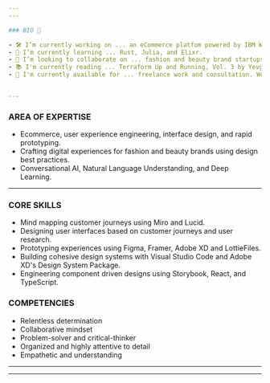 ```yaml
---
---

### BIO 👋

- 🛠️ I’m currently working on ... an eCommerce platfom powered by IBM Watsonx.
- 🧠 I’m currently learning ... Rust, Julia, and Elixr.
- 📡 I’m looking to collaborate on ... fashion and beauty brand startups.
- 📚 I'm currently reading ... Terraform Up and Running, Vol. 3 by Yevgeniy Brikman; The Phoenix Project by By Gene Kim, Kevin Behr and George Spafford; UX Strategy, 2nd Ed. by Jamie Levy; How to Negotiate with Terrorists by Chris Voss.
- 🥓 I'm currently available for ... freelance work and consultation. Would consider full-time employment for the right opportunity.


---
```

### AREA OF EXPERTISE
 - Ecommerce, user experience engineering, interface design, and rapid prototyping.
 - Crafting digital experiences for fashion and beauty brands using design best practices.
 - Conversational AI, Natural Language Understanding, and Deep Learning.
---

### CORE SKILLS
- Mind mapping customer journeys using Miro and Lucid.
- Designing user interfaces based on customer journeys and user research.
- Prototyping experiences using Figma, Framer, Adobe XD and LottieFiles.
- Building cohesive design systems with Visual Studio Code and Adobe XD's Design System Package.
- Engineering component driven designs using Storybook, React, and TypeScript.

### COMPETENCIES
- Relentless determination
- Collaborative mindset
- Problem-solver and critical-thinker
- Organized and highly attentive to detail
- Empathetic and understanding

---
---
